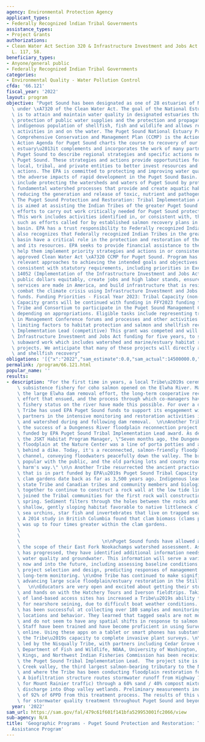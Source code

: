 ```yaml
---
agency: Environmental Protection Agency
applicant_types:
- Federally Recognized lndian Tribal Governments
assistance_types:
- Project Grants
authorizations:
- Clean Water Act Section 320 & Infrastructure Investment and Jobs Act (IIJA). Pub.
  L. 117, 58.
beneficiary_types:
- Anyone/general public
- Federally Recognized Indian Tribal Governments
categories:
- Environmental Quality - Water Pollution Control
cfda: '66.121'
fiscal_year: '2022'
layout: program
objective: "Puget Sound has been designated as one of 28 estuaries of National Significance\
  \ under \xA7320 of the Clean Water Act. The goal of the National Estuary Program\
  \ is to attain and maintain water quality in designated estuaries that would assure\
  \ protection of public water supplies and the protection and propagation of a balanced,\
  \ indigenous population of shellfish, fish and wildlife and allows recreational\
  \ activities in and on the water. The Puget Sound National Estuary Program's approved\
  \ Comprehensive Conservation and Management Plan (CCMP) is the Action Agenda. The\
  \ Action Agenda for Puget Sound charts the course to recovery of our nation's largest\
  \ estuary\u2013it complements and incorporates the work of many partners from around\
  \ Puget Sound to describe regional strategies and specific actions needed to recover\
  \ Puget Sound. These strategies and actions provide opportunities for federal, state,\
  \ local, tribal, and private entities to better invest resources and coordinate\
  \ actions. The EPA is committed to protecting and improving water quality and minimizing\
  \ the adverse impacts of rapid development in the Puget Sound Basin. These commitments\
  \ include protecting the watersheds and waters of Puget Sound by protecting the\
  \ fundamental watershed processes that provide and create aquatic habitats and by\
  \ reducing the generation and release of toxic, nutrient and pathogen pollution.\
  \ The Puget Sound Protection and Restoration: Tribal Implementation Assistance Program\
  \ is aimed at assisting the Indian Tribes of the greater Puget Sound basin in their\
  \ efforts to carry out work critically needed for Puget Sound protection and restoration.\
  \ This work includes activities identified in, or consistent with, the Action Agenda\
  \ such as efforts called for by established salmon recovery plans in the Puget Sound\
  \ basin. EPA has a trust responsibility to Federally recognized Indian Tribes. EPA\
  \ also recognizes that Federally recognized Indian Tribes in the greater Puget Sound\
  \ basin have a critical role in the protection and restoration of the ecosystem\
  \ and its resources. EPA seeks to provide financial assistance to these Tribes to\
  \ help them implement priority strategies and actions in or consistent with the\
  \ approved Clean Water Act \xA7320 CCMP for Puget Sound. Program has considered\
  \ relevant approaches to achieving the intended goals and objectives of the program\
  \ consistent with statutory requirements, including priorities in Executive Order\
  \ 14052 (Implementation of the Infrastructure Investment and Jobs Act), to invest\
  \ public dollars equitably, create jobs and high labor stands, ensure goods and\
  \ services are made in America, and build infrastructure that is resilient and helps\
  \ combat the climate crisis using Infrastructure Investment and Jobs Act (IIJA)\
  \ funds. Funding Priorities - Fiscal Year 2023: Tribal Capacity (non-competitive)\
  \ Capacity grants will be continued with funding in FFY2023 funding to support each\
  \ Tribe and Consortium to participate in the Puget Sound Management Conference,\
  \ depending on appropriations. Eligible tasks include representing tribal interests\
  \ in Management Conference forums and processes and other activities like identifying\
  \ limiting factors to habitat protection and salmon and shellfish recovery. Tribal\
  \ Implementation Lead (competitive) This grant was competed and will be funded with\
  \ Infrastructure Investment and Jobs Act funding for five years, to support eligible\
  \ subaward work which includes watershed and marine/estuary habitat restoration\
  \ projects. We anticipate that many of these projects will directly address salmon\
  \ and shellfish recovery"
obligations: '[{"x":"2022","sam_estimate":0.0,"sam_actual":14500000.0,"usa_spending_actual":14700000.0},{"x":"2023","sam_estimate":14800000.0,"sam_actual":0.0,"usa_spending_actual":9400000.0},{"x":"2024","sam_estimate":15400000.0,"sam_actual":0.0,"usa_spending_actual":0.0}]'
permalink: /program/66.121.html
popular_name: ''
results:
- description: "For the first time in years, a local Tribe\u2019s ceremonial, and\
    \ subsistence fishery for coho salmon opened on the Elwha River. Many years of\
    \ the large Elwha dam removal effort, the long-term cooperative recovery monitoring\
    \ effort that ensued, and the process through which co-managers have determined\
    \ fishery status on the river have made this possible. For over a decade, the\
    \ Tribe has used EPA Puget Sound funds to support its engagement with multiple\
    \ partners in the intensive monitoring and restoration activities in the floodplain\
    \ and watershed during and following dam removal.  \n\nAnother Tribe celebrated\
    \ the success of a Dungeness River floodplain reconnection project, partially\
    \ funded by EPA Puget Sound Tribal Implementation Lead award. As described by\
    \ the JSKT Habitat Program Manager, \"Seven months ago, the Dungeness River east\
    \ floodplain at the Nature Center was a line of porta potties and a parking lot\
    \ behind a dike. Today, it's a reconnected, salmon-friendly floodplain and side\
    \ channel, conveying floodwaters peacefully down the valley. The bridge is wildly\
    \ popular with the public, and the old parking lots and county road are out of\
    \ harm's way.\" \n\n Another Tribe resurrected the ancient practice of clam gardening\
    \ that is in part funded by EPA\u2019s Puget Sound Tribal Capacity Grants.  Early\
    \ clam gardens date back as far as 3,500 years ago. Indigenous leaders from Washington\
    \ state Tribe and Canadian tribes and community members and biologists were brought\
    \ together to continue to construct a rock wall at the low tide line. EPA staff\
    \ joined the Tribal communities for the first rock wall construction session last\
    \ spring. Sediment filters through the holes between the rocks and extends the\
    \ shallow, gently sloping habitat favorable to native littleneck clams, sea cucumbers,\
    \ sea urchins, star fish and invertebrates that live on trapped seagrass and kelp.\
    \ A 2014 study in British Columbia found that clam biomass (clams per square foot)\
    \ was up to four times greater within the clam gardens.                      \
    \                                                                            \
    \                                                                            \
    \                              \n\nPuget Sound funds have allowed a Tribe to expand\
    \ the scope of their East Fork Nookachamps watershed assessment. As the project\
    \ has progressed, they have identified additional information needs for surface\
    \ water quality and groundwater. This information will serve a variety of purposes\
    \ now and into the future, including assessing baseline conditions, informing\
    \ project selection and design, predicting responses of management actions, and\
    \ long-term monitoring. \n\nOne Tribe has continued to make significant progress\
    \ advancing large scale floodplain/estuary restoration in the Stillaguamish watershed.\
    \   \n\nEducators are very open and excited about getting their students outside\
    \ and hands on with the Hatchery Tours and Iverson fieldtrips. Taking advantage\
    \ of land-based access sites has increased a Tribe\u2019s ability to collect data\
    \ for nearshore seining, due to difficult boat weather conditions.  Stillaguamish\
    \ has been successful at collecting over 180 samples and monitoring seal haul-out\
    \ locations and behavior. They learned that tagged seals are not moving up-river\
    \ and do not seem to have any spatial shifts in response to salmon migration windows.\
    \ Staff have been trained and have become proficient in using Survey123 and ArcGIS\
    \ online. Using these apps on a tablet or smart phones has substantially increased\
    \ the Tribe\u2019s capacity to complete invasive plant surveys. \n\nA pilot project\
    \ led by the Nisqually Tribe, with partners including Cedar Grove Compost, Washington\
    \ Department of Fish and Wildlife, NOAA, University of Washington, Long Live the\
    \ Kings, and Northwest Indian Fisheries Commission has been receiving funds through\
    \ the Puget Sound Tribal Implementation Lead.  The project site is in the Ohop\
    \ Creek valley, the third largest salmon-bearing tributary to the Nisqually River,\
    \ and where the Tribe has been conducting floodplain restoration for over 2 decades.\
    \ A biofiltration structure routes stormwater runoff from Highway 7 (a main corridor\
    \ for Mount Rainier traffic) through a 60% sand / 40% compost mixture prior to\
    \ discharge into Ohop valley wetlands. Preliminary measurements indicate removal\
    \ of 92% of 6PPD from this treatment process. The results of this work have implications\
    \ for stormwater quality treatment throughout Puget Sound and beyond."
  year: '2022'
sam_url: https://sam.gov/fal/479c61f601f141bfa529953001fc2066/view
sub-agency: N/A
title: 'Geographic Programs - Puget Sound Protection and Restoration: Tribal Implementation
  Assistance Program'
---
```

